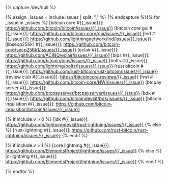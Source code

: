 {% capture /dev/null %}
<!--
issues.md: creates Markdown reference-style links to issues, pull
requests, and other templated URLs.

  Input:
    - v: (integer) version number for backwards-incompatible changes
    - issues: (CSV) the issue numbers to create links for separated by
      commas with no spaces.  For a given number, a separate link will
      be created for *all* supported repositories

  Output:
    List of Markdown reference-style links

  Example:
    Input:
      % include linkers/issues.md issues="123,456" %
    Output
      [bitcoin core #123]: https://github.com/bitcoin/bitcoin/issues/123
      [lnd #123]: https://github.com/lightningnetwork/lnd/issues/123
      [bitcoin core #456]: https://github.com/bitcoin/bitcoin/issues/456
      [lnd #456]: https://github.com/lightningnetwork/lnd/issues/456
-->
{% assign _issues = include.issues | split: "," %}
{% endcapture %}{% for _issue in _issues %}
[bitcoin core #{{_issue}}]: https://github.com/bitcoin/bitcoin/issues/{{_issue}}
[bitcoin core gui #{{_issue}}]: https://github.com/bitcoin-core/gui/issues/{{_issue}}
[lnd #{{_issue}}]: https://github.com/lightningnetwork/lnd/issues/{{_issue}}
[libsecp256k1 #{{_issue}}]: https://github.com/bitcoin-core/secp256k1/issues/{{_issue}}
[eclair #{{_issue}}]: https://github.com/ACINQ/eclair/issues/{{_issue}}
[bips #{{_issue}}]: https://github.com/bitcoin/bips/issues/{{_issue}}
[bolts #{{_issue}}]: https://github.com/lightning/bolts/issues/{{_issue}}
[rust bitcoin #{{_issue}}]: https://github.com/rust-bitcoin/rust-bitcoin/issues/{{_issue}}
[review club #{{_issue}}]: https://bitcoincore.reviews/{{_issue}}
[hwi #{{_issue}}]: https://github.com/bitcoin-core/HWI/issues/{{_issue}}
[btcpay server #{{_issue}}]: https://github.com/btcpayserver/btcpayserver/issues/{{_issue}}
[bdk #{{_issue}}]: https://github.com/bitcoindevkit/bdk/issues/{{_issue}}
[bitcoin inquisition #{{_issue}}]: https://github.com/bitcoin-inquisition/bitcoin/issues/{{_issue}}

{% if include.v > 0 %}
[ldk #{{_issue}}]: https://github.com/lightningdevkit/rust-lightning/issues/{{_issue}}
{% else %}
[rust-lightning #{{_issue}}]: https://github.com/rust-bitcoin/rust-lightning/issues/{{_issue}}
{% endif %}

{% if include.v > 1 %}
[core lightning #{{_issue}}]: https://github.com/ElementsProject/lightning/issues/{{_issue}}
{% else %}
[c-lightning #{{_issue}}]: https://github.com/ElementsProject/lightning/issues/{{_issue}}
{% endif %}

{% endfor %}

